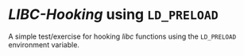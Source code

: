 *LIBC-Hooking* using `LD_PRELOAD`
=================================

A simple test/exercise for hooking *libc* functions using the `LD_PRELOAD` environment variable.


